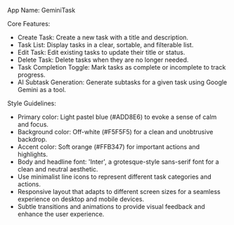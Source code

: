App Name: GeminiTask

Core Features:

- Create Task: Create a new task with a title and description.
- Task List: Display tasks in a clear, sortable, and filterable list.
- Edit Task: Edit existing tasks to update their title or status.
- Delete Task: Delete tasks when they are no longer needed.
- Task Completion Toggle: Mark tasks as complete or incomplete to track progress.
- AI Subtask Generation: Generate subtasks for a given task using Google Gemini as a tool.

Style Guidelines:

- Primary color: Light pastel blue (#ADD8E6) to evoke a sense of calm and focus.
- Background color: Off-white (#F5F5F5) for a clean and unobtrusive backdrop.
- Accent color: Soft orange (#FFB347) for important actions and highlights.
- Body and headline font: 'Inter', a grotesque-style sans-serif font for a clean and neutral aesthetic.
- Use minimalist line icons to represent different task categories and actions.
- Responsive layout that adapts to different screen sizes for a seamless experience on desktop and mobile devices.
- Subtle transitions and animations to provide visual feedback and enhance the user experience.